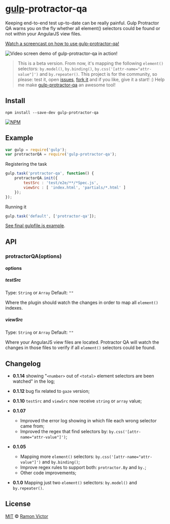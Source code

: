 # [gulp](http://gulpjs.com)-protractor-qa

Keeping end-to-end test up-to-date can be really painful. Gulp Protractor QA warns you on the fly whether all element() selectors could be found or not within your AngularJS view files.

[Watch a screencast on how to use gulp-protractor-qa!](http://bit.ly/1hceBSw)

<img src="https://raw.githubusercontent.com/ramonvictor/gulp-protractor-qa/master/assets/gulp-protractor-qa.gif" alt="Video screen demo of gulp-protractor-qa in action!">

> This is a beta version. From now, it's mapping the following `element()` selectors: `by.model()`, `by.binding()`, `by.css('[attr-name="attr-value"]')` and `by.repeater()`.
This project is for the community, so please: test it, open [issues](https://github.com/ramonvictor/gulp-protractor-qa/issues), [fork it](https://github.com/ramonvictor/gulp-protractor-qa/) and if you like, give it a start! :) 
Help me make [gulp-protractor-qa](https://www.npmjs.org/package/gulp-protractor-qa) an awesome tool! 


## Install

```
npm install --save-dev gulp-protractor-qa
```
[![NPM](https://nodei.co/npm/gulp-protractor-qa.png?downloads=true)](https://nodei.co/npm/gulp-protractor-qa/)

## Example

```js
var gulp = require('gulp');
var protractorQA = require('gulp-protractor-qa');
```

Registering the task
```js
gulp.task('protractor-qa', function() {
    protractorQA.init({
        testSrc : 'test/e2e/**/*Spec.js',
        viewSrc : [ 'index.html', 'partials/*.html' ]
    });
});
```

Running it
```js
gulp.task('default', ['protractor-qa']);
```
[See final gulpfile.js example](https://github.com/ramonvictor/gulp-protractor-qa/blob/master/assets/gulpfile.js).

## API

### protractorQA(options)

#### options

##### testSrc

Type: `String` or `Array`
Default: `""`

Where the plugin should watch the changes in order to map all `element()` indexes.

##### viewSrc

Type: `String` or `Array`
Default: `""`

Where your AngularJS view files are located. Protractor QA will watch the changes in those files to verify if all `element()` selectors could be found.

## Changelog

- **0.1.14** showing "`<number>` out of `<total>` element selectors are been watched" in the log;

- **0.1.12** bug fix related to `gaze` version;

- **0.1.10** `testSrc` and `viewSrc` now receive `string` or `array` value;

- **0.1.07**
	- Improved the error log showing in which file each wrong selector came from;
	- Improved the regex that find selectors by: `by.css('[attr-name="attr-value"]')`;

- **0.1.05**
	- Mapping more `element()` selectors: `by.css('[attr-name="attr-value"]')` and `by.binding()`;
	- Improve regex rules to support both: `protractor.By` and `by.`;
	- Other code improvements;

- **0.1.0** Mapping just two `element()` selectors: `by.model()` and `by.repeater()`.

## License

[MIT](https://github.com/ramonvictor/gulp-protractor-qa/blob/master/license.txt) © [Ramon Victor](https://github.com/ramonvictor)
